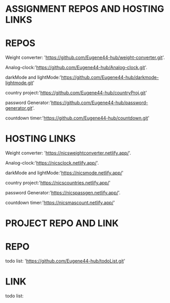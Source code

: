 # ASSIGNMENT REPOS AND HOSTING LINKS

# REPOS

Weight converter: 'https://github.com/Eugene44-hub/weight-converter.git'.

Analog-clock:'https://github.com/Eugene44-hub/Analog-clock.git'.

darkMode and lightMode:'https://github.com/Eugene44-hub/darkmode-lightmode.git'

country project:'https://github.com/Eugene44-hub/countryProj.git'

password Generator:'https://github.com/Eugene44-hub/password-generator.git'.

countdown timer:'https://github.com/Eugene44-hub/countdown.git'

# HOSTING LINKS

Weight converter: 'https://nicsweightconverter.netlify.app/'.

Analog-clock:'https://nicsclock.netlify.app/'.

darkMode and lightMode:'https://nicsmode.netlify.app/'

country project:'https://nicscountries.netlify.app/'

password Generator:'https://nicspassgen.netlify.app/'.

countdown timer:'https://nicsmascount.netlify.app/'

# PROJECT REPO AND LINK

# REPO
todo list: 'https://github.com/Eugene44-hub/todoList.git'

# LINK

todo list:
<!--   -->
